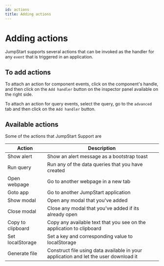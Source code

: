 ```yaml
---
id: actions
title: Adding actions
---
```


# Adding actions

JumpStart supports several actions that can be invoked as the handler for any `event` that is triggered in an application.

## To add actions

To attach an action for component events, click on the component's handle, and then click on the `Add handler` button on the
inspector panel available on the right side.  
  
To attach an action for query events, select the query, go to the `advanced` tab and then click on the `Add handler` button.

## Available actions

Some of the actions that JumpStart Support are

   Action| Description|
   ----| -----------  |
   Show alert | Show an alert message as a bootstrap toast           |
   Run query | Run any of the data queries that you have created           |
   Open webpage | Go to another webpage in a new tab          |
   Goto app | Go to another JumpStart application          |
   Show modal | Open any modal that you've added          |
   Close modal | Close any modal that you've added if its already open          |
   Copy to clipboard | Copy any available text that you see on the application to clipboard          |
   Set localStorage | Set a key and corresponding value to localStorage          |
   Generate file | Construct file using data available in your application and let the user download it          |